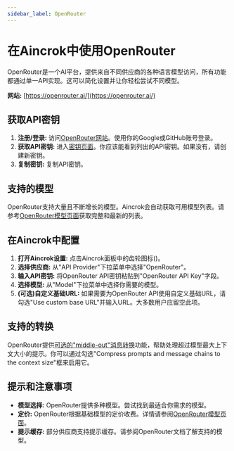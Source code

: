 ```yaml
---
sidebar_label: OpenRouter
---
```


# 在Aincrok中使用OpenRouter

OpenRouter是一个AI平台，提供来自不同供应商的各种语言模型访问，所有功能都通过单一API实现。这可以简化设置并让你轻松尝试不同模型。

**网站:** [https://openrouter.ai/](https://openrouter.ai/)

## 获取API密钥

1. **注册/登录:** 访问[OpenRouter网站](https://openrouter.ai/)。使用你的Google或GitHub账号登录。
2. **获取API密钥:** 进入[密钥页面](https://openrouter.ai/keys)。你应该能看到列出的API密钥。如果没有，请创建新密钥。
3. **复制密钥:** 复制API密钥。

## 支持的模型

OpenRouter支持大量且不断增长的模型。Aincrok会自动获取可用模型列表。请参考[OpenRouter模型页面](https://openrouter.ai/models)获取完整和最新的列表。

## 在Aincrok中配置

1. **打开Aincrok设置:** 点击Aincrok面板中的齿轮图标(<Codicon name="gear" />)。
2. **选择供应商:** 从"API Provider"下拉菜单中选择"OpenRouter"。
3. **输入API密钥:** 将OpenRouter API密钥粘贴到"OpenRouter API Key"字段。
4. **选择模型:** 从"Model"下拉菜单中选择你需要的模型。
5. **(可选)自定义基础URL:** 如果需要为OpenRouter API使用自定义基础URL，请勾选"Use custom base URL"并输入URL。大多数用户应留空此项。

## 支持的转换

OpenRouter提供[可选的"middle-out"消息转换](https://openrouter.ai/docs/features/message-transforms)功能，帮助处理超过模型最大上下文大小的提示。你可以通过勾选"Compress prompts and message chains to the context size"框来启用它。

## 提示和注意事项

- **模型选择:** OpenRouter提供多种模型。尝试找到最适合你需求的模型。
- **定价:** OpenRouter根据基础模型的定价收费。详情请参阅[OpenRouter模型页面](https://openrouter.ai/models)。
- **提示缓存:** 部分供应商支持提示缓存。请参阅OpenRouter文档了解支持的模型。
